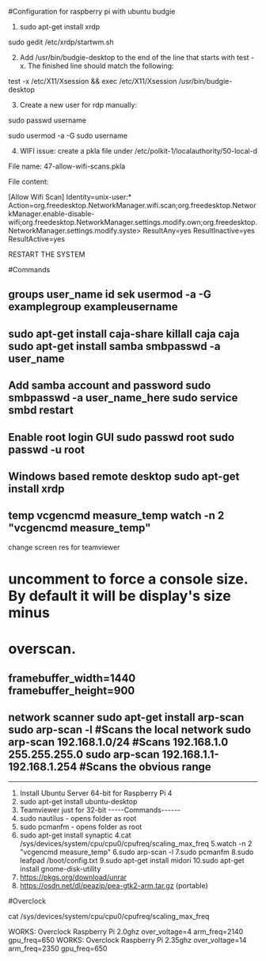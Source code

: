 #Configuration for raspberry pi with ubuntu budgie 

1. sudo apt-get install xrdp

sudo gedit /etc/xrdp/startwm.sh

2. Add /usr/bin/budgie-desktop to the end of the line that starts with test -x. The finished line should match the following:

test -x /etc/X11/Xsession && exec /etc/X11/Xsession /usr/bin/budgie-desktop

3. Create a new user for rdp manually:

sudo passwd username

sudo usermod -a -G sudo username

4. WIFI issue: create a pkla file under /etc/polkit-1/localauthority/50-local-d

File name: 47-allow-wifi-scans.pkla

File content:

[Allow Wifi Scan]
Identity=unix-user:*
Action=org.freedesktop.NetworkManager.wifi.scan;org.freedesktop.NetworkManager.enable-disable-wifi;org.freedesktop.NetworkManager.settings.modify.own;org.freedesktop.NetworkManager.settings.modify.syste>
ResultAny=yes
ResultInactive=yes
ResultActive=yes

RESTART THE SYSTEM

#Commands

groups user_name
id sek
usermod -a -G examplegroup exampleusername
--------------
sudo apt-get install caja-share
killall caja
caja
sudo apt-get install samba
smbpasswd -a user_name
----------------------------
Add samba account and password
sudo smbpasswd -a user_name_here
sudo service smbd restart
-------------------------
Enable root login GUI
sudo passwd root
sudo passwd -u root
----------------------
Windows based remote desktop
sudo apt-get install xrdp
----------------------
temp
vcgencmd measure_temp
watch -n 2 "vcgencmd measure_temp"
----------------------
change screen res for teamviewer
# uncomment to force a console size. By default it will be display's size minus
# overscan.
framebuffer_width=1440
framebuffer_height=900
--------------------
network scanner
sudo apt-get install arp-scan
sudo arp-scan -l #Scans the local network
sudo arp-scan 192.168.1.0/24 #Scans 192.168.1.0 255.255.255.0
sudo arp-scan 192.168.1.1-192.168.1.254 #Scans the obvious range
--------------------------
--------------------
1. Install Ubuntu Server 64-bit for Raspberry Pi 4
2. sudo apt-get install ubuntu-desktop
3. Teamviewer just for 32-bit
-----Commands------
1. sudo nautilus - opens folder as root
2. sudo pcmanfm - opens folder as root
3. sudo apt-get install synaptic
4.cat /sys/devices/system/cpu/cpu0/cpufreq/scaling_max_freq
5.watch -n 2 "vcgencmd measure_temp"
6.sudo arp-scan -l
7.sudo pcmanfm
8.sudo leafpad /boot/config.txt
9.sudo apt-get install midori
10.sudo apt-get install gnome-disk-utility
11. https://pkgs.org/download/unrar
12. https://osdn.net/dl/peazip/pea-gtk2-arm.tar.gz (portable)


#Overclock

cat /sys/devices/system/cpu/cpu0/cpufreq/scaling_max_freq

WORKS:
Overclock Raspberry Pi 2.0ghz
over_voltage=4
arm_freq=2140
gpu_freq=650
WORKS:
Overclock Raspberry Pi 2.35ghz
over_voltage=14
arm_freq=2350
gpu_freq=650
